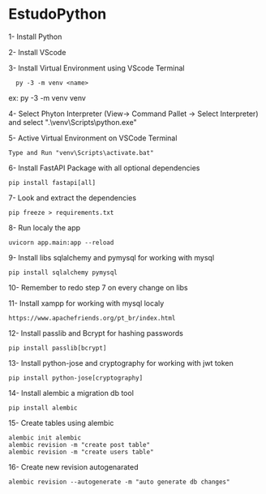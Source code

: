 # EstudoPython

1- Install Python

2- Install VScode

3- Install Virtual Environment using VScode Terminal

      py -3 -m venv <name>
      
  ex: py -3 -m venv venv
  
4- Select Phyton Interpreter (View-> Command Pallet -> Select Interpreter) and select ".\venv\Scripts\python.exe"

5- Active Virtual Environment on VSCode Terminal

    Type and Run "venv\Scripts\activate.bat"
    
6- Install FastAPI Package with all optional dependencies

    pip install fastapi[all]
    
7- Look and extract the dependencies

    pip freeze > requirements.txt
    
8- Run localy the app

    uvicorn app.main:app --reload

9- Install libs sqlalchemy and pymysql for working with mysql

    pip install sqlalchemy pymysql

10- Remember to redo step 7 on every change on libs

11- Install xampp for working with mysql localy

    https://www.apachefriends.org/pt_br/index.html

12- Install passlib and Bcrypt for hashing passwords

    pip install passlib[bcrypt]

13- Install python-jose and cryptography for working with jwt token

    pip install python-jose[cryptography]

14- Install alembic a migration db tool

    pip install alembic

15- Create tables using alembic

    alembic init alembic
    alembic revision -m "create post table"
    alembic revision -m "create users table"

16- Create new revision autogenarated

    alembic revision --autogenerate -m "auto generate db changes"

